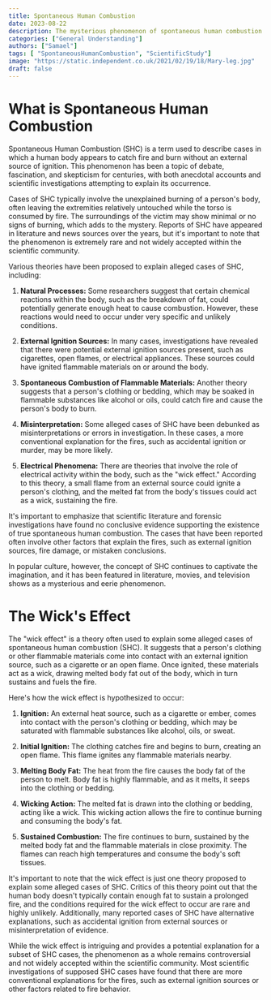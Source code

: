 ```yaml
---
title: Spontaneous Human Combustion
date: 2023-08-22
description: The mysterious phenomenon of spontaneous human combustion. The host discusses various cases of individuals bursting into flames without an apparent external ignition source.
categories: ["General Understanding"]
authors: ["Samael"]
tags: [ "SpontaneousHumanCombustion", "ScientificStudy"]
image: "https://static.independent.co.uk/2021/02/19/18/Mary-leg.jpg"
draft: false
---
```


# What is Spontaneous Human Combustion

Spontaneous Human Combustion (SHC) is a term used to describe cases in which a human body appears to catch fire and burn without an external source of ignition. This phenomenon has been a topic of debate, fascination, and skepticism for centuries, with both anecdotal accounts and scientific investigations attempting to explain its occurrence.

Cases of SHC typically involve the unexplained burning of a person's body, often leaving the extremities relatively untouched while the torso is consumed by fire. The surroundings of the victim may show minimal or no signs of burning, which adds to the mystery. Reports of SHC have appeared in literature and news sources over the years, but it's important to note that the phenomenon is extremely rare and not widely accepted within the scientific community.

Various theories have been proposed to explain alleged cases of SHC, including:

1. **Natural Processes:** Some researchers suggest that certain chemical reactions within the body, such as the breakdown of fat, could potentially generate enough heat to cause combustion. However, these reactions would need to occur under very specific and unlikely conditions.

2. **External Ignition Sources:** In many cases, investigations have revealed that there were potential external ignition sources present, such as cigarettes, open flames, or electrical appliances. These sources could have ignited flammable materials on or around the body.

3. **Spontaneous Combustion of Flammable Materials:** Another theory suggests that a person's clothing or bedding, which may be soaked in flammable substances like alcohol or oils, could catch fire and cause the person's body to burn.

4. **Misinterpretation:** Some alleged cases of SHC have been debunked as misinterpretations or errors in investigation. In these cases, a more conventional explanation for the fires, such as accidental ignition or murder, may be more likely.

5. **Electrical Phenomena:** There are theories that involve the role of electrical activity within the body, such as the "wick effect." According to this theory, a small flame from an external source could ignite a person's clothing, and the melted fat from the body's tissues could act as a wick, sustaining the fire.

It's important to emphasize that scientific literature and forensic investigations have found no conclusive evidence supporting the existence of true spontaneous human combustion. The cases that have been reported often involve other factors that explain the fires, such as external ignition sources, fire damage, or mistaken conclusions.

In popular culture, however, the concept of SHC continues to captivate the imagination, and it has been featured in literature, movies, and television shows as a mysterious and eerie phenomenon.

# The Wick's Effect

The "wick effect" is a theory often used to explain some alleged cases of spontaneous human combustion (SHC). It suggests that a person's clothing or other flammable materials come into contact with an external ignition source, such as a cigarette or an open flame. Once ignited, these materials act as a wick, drawing melted body fat out of the body, which in turn sustains and fuels the fire.

Here's how the wick effect is hypothesized to occur:

1. **Ignition:** An external heat source, such as a cigarette or ember, comes into contact with the person's clothing or bedding, which may be saturated with flammable substances like alcohol, oils, or sweat.

2. **Initial Ignition:** The clothing catches fire and begins to burn, creating an open flame. This flame ignites any flammable materials nearby.

3. **Melting Body Fat:** The heat from the fire causes the body fat of the person to melt. Body fat is highly flammable, and as it melts, it seeps into the clothing or bedding.

4. **Wicking Action:** The melted fat is drawn into the clothing or bedding, acting like a wick. This wicking action allows the fire to continue burning and consuming the body's fat.

5. **Sustained Combustion:** The fire continues to burn, sustained by the melted body fat and the flammable materials in close proximity. The flames can reach high temperatures and consume the body's soft tissues.

It's important to note that the wick effect is just one theory proposed to explain some alleged cases of SHC. Critics of this theory point out that the human body doesn't typically contain enough fat to sustain a prolonged fire, and the conditions required for the wick effect to occur are rare and highly unlikely. Additionally, many reported cases of SHC have alternative explanations, such as accidental ignition from external sources or misinterpretation of evidence.

While the wick effect is intriguing and provides a potential explanation for a subset of SHC cases, the phenomenon as a whole remains controversial and not widely accepted within the scientific community. Most scientific investigations of supposed SHC cases have found that there are more conventional explanations for the fires, such as external ignition sources or other factors related to fire behavior.